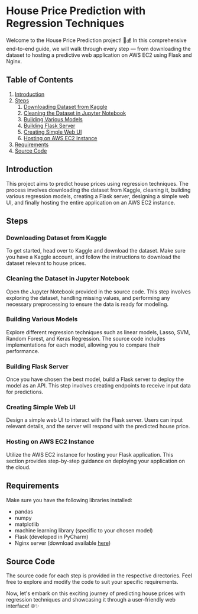 # House Price Prediction with Regression Techniques

Welcome to the House Price Prediction project! 🏡💰 In this comprehensive end-to-end guide, we will walk through every step — from downloading the dataset to hosting a predictive web application on AWS EC2 using Flask and Nginx.

## Table of Contents
1. [Introduction](#introduction)
2. [Steps](#steps)
    1. [Downloading Dataset from Kaggle](#downloading-dataset-from-kaggle)
    2. [Cleaning the Dataset in Jupyter Notebook](#cleaning-the-dataset-in-jupyter-notebook)
    3. [Building Various Models](#building-various-models)
    4. [Building Flask Server](#building-flask-server)
    5. [Creating Simple Web UI](#creating-simple-web-ui)
    6. [Hosting on AWS EC2 Instance](#hosting-on-aws-ec2-instance)
3. [Requirements](#requirements)
4. [Source Code](#source-code)

## Introduction <a name="introduction"></a>

This project aims to predict house prices using regression techniques. The process involves downloading the dataset from Kaggle, cleaning it, building various regression models, creating a Flask server, designing a simple web UI, and finally hosting the entire application on an AWS EC2 instance.

## Steps<a name="steps"></a>

### Downloading Dataset from Kaggle <a name="downloading-dataset-from-kaggle"></a>

To get started, head over to Kaggle and download the dataset. Make sure you have a Kaggle account, and follow the instructions to download the dataset relevant to house prices.

### Cleaning the Dataset in Jupyter Notebook <a name="cleaning-the-dataset-in-jupyter-notebook"></a>

Open the Jupyter Notebook provided in the source code. This step involves exploring the dataset, handling missing values, and performing any necessary preprocessing to ensure the data is ready for modeling.

### Building Various Models <a name="building-various-models"></a>

Explore different regression techniques such as linear models, Lasso, SVM, Random Forest, and Keras Regression. The source code includes implementations for each model, allowing you to compare their performance.

### Building Flask Server<a name="building-flask-server"></a>

Once you have chosen the best model, build a Flask server to deploy the model as an API. This step involves creating endpoints to receive input data for predictions.

### Creating Simple Web UI <a name="creating-simple-web-ui"></a>

Design a simple web UI to interact with the Flask server. Users can input relevant details, and the server will respond with the predicted house price.

### Hosting on AWS EC2 Instance <a name="hosting-on-aws-ec2-instance"></a>

Utilize the AWS EC2 instance for hosting your Flask application. This section provides step-by-step guidance on deploying your application on the cloud.

## Requirements <a name="requirements"></a>

Make sure you have the following libraries installed:

- pandas
- numpy
- matplotlib
- machine learning library (specific to your chosen model)
- Flask (developed in PyCharm)
- Nginx server (download available [here](https://nginx.org/))

## Source Code<a name="source-code"></a>

The source code for each step is provided in the respective directories. Feel free to explore and modify the code to suit your specific requirements.

Now, let's embark on this exciting journey of predicting house prices with regression techniques and showcasing it through a user-friendly web interface! 🌐✨

